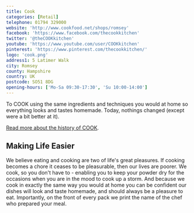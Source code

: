 ```yaml
---
title: Cook
categories: [Retail]
telephone: 01794 329000
website: 'http://www.cookfood.net/shops/romsey'
facebook: 'https://www.facebook.com/thecookkitchen'
twitter: '@theCOOKkitchen'
youtube: 'https://www.youtube.com/user/COOKkitchen'
pinterest: 'https://www.pinterest.com/thecookkitchen/'
logo: 'cook.png'
address1: 5 Latimer Walk
city: Romsey
county: Hampshire
country: UK
postcode: SO51 8DG
opening-hours: ['Mo-Sa 09:30-17:30', 'Su 10:00-14:00']
---
```

To COOK using the same ingredients and techniques you would at home so everything  looks and tastes homemade. Today, nothings changed (except were a bit better at it).

[Read more about the history of COOK]("http:/www.cookfood.net/about/history").

## Making Life Easier

We believe eating and cooking are two of life's great pleasures. If cooking becomes a chore it ceases to be pleasurable, then our lives are poorer. We cook, so you don't have to - enabling you to keep your powder dry for the occasions when you are in the mood to cook up a storm. And because we cook in exactly the same way you would at home you can be confident our dishes will look and taste homemade, and should always be a pleasure to eat. Importantly, on the front of every pack we print the name of the chef who prepared your meal.
